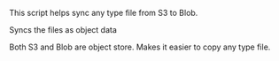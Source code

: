 This script helps sync any type file from S3 to Blob. 
  
  Syncs the files as object data 
  
  Both S3 and Blob are object store. Makes it easier to copy any type file.
